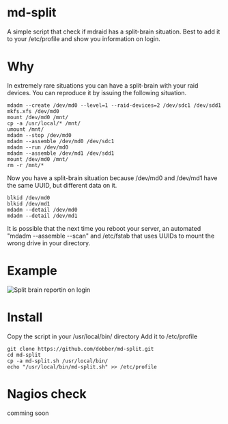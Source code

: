 md-split
========

A simple script that check if mdraid has a split-brain situation. 
Best to add it to your /etc/profile and show you information on login.

Why
========
In extremely rare situations you can have a split-brain with your raid devices. You can reproduce it by
issuing the following situation.

	mdadm --create /dev/md0 --level=1 --raid-devices=2 /dev/sdc1 /dev/sdd1
	mkfs.xfs /dev/md0
	mount /dev/md0 /mnt/
	cp -a /usr/local/* /mnt/
	umount /mnt/
	mdadm --stop /dev/md0
	mdadm --assemble /dev/md0 /dev/sdc1
	mdadm --run /dev/md0
	mdadm --assemble /dev/md1 /dev/sdd1
	mount /dev/md0 /mnt/
	rm -r /mnt/*

Now you have a split-brain situation because /dev/md0 and /dev/md1 have the same UUID, but different data on it.

	blkid /dev/md0
	blkid /dev/md1
	mdadm --detail /dev/md0
	mdadm --detail /dev/md1

It is possible that the next time you reboot your server, an automated "mdadm --assemble --scan" and /etc/fstab 
that uses UUIDs to mount the wrong drive in your directory.

Example
========
![Split brain reportin on login](http://f.cl.ly/items/3x0r1j1g0j0V1f07422s/Screen%20Shot%202013-06-10%20at%204.13.15%20PM.png)

Install
========
Copy the script in your /usr/local/bin/ directory
Add it to /etc/profile

	git clone https://github.com/dobber/md-split.git
	cd md-split
	cp -a md-split.sh /usr/local/bin/
	echo "/usr/local/bin/md-split.sh" >> /etc/profile

Nagios check
========
comming soon
